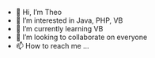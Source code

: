 - 👋 Hi, I’m Theo
- 👀 I’m interested in Java, PHP, VB
- 🌱 I’m currently learning VB
- 💞️ I’m looking to collaborate on everyone
- 📫 How to reach me ...

<!---
Theo0192/Theo0192 is a ✨ special ✨ repository because its `README.md` (this file) appears on your GitHub profile.
You can click the Preview link to take a look at your changes.
--->
